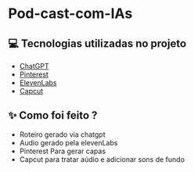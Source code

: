 # Pod-cast-com-IAs
## 💻 Tecnologias utilizadas no projeto

- [ChatGPT](https://chat.openai.com/) 
- [Pinterest](https://www.piterest.com)
- [ElevenLabs](https://beta.elevenlabs.io/)
- [Capcut](https://www.capcut.com/pt-br/)

## ✨ Como foi feito ?

- Roteiro gerado via chatgpt
- Audio gerado pela elevenLabs
- Pinterest Para gerar capas
- Capcut para tratar aúdio e adicionar sons de fundo
